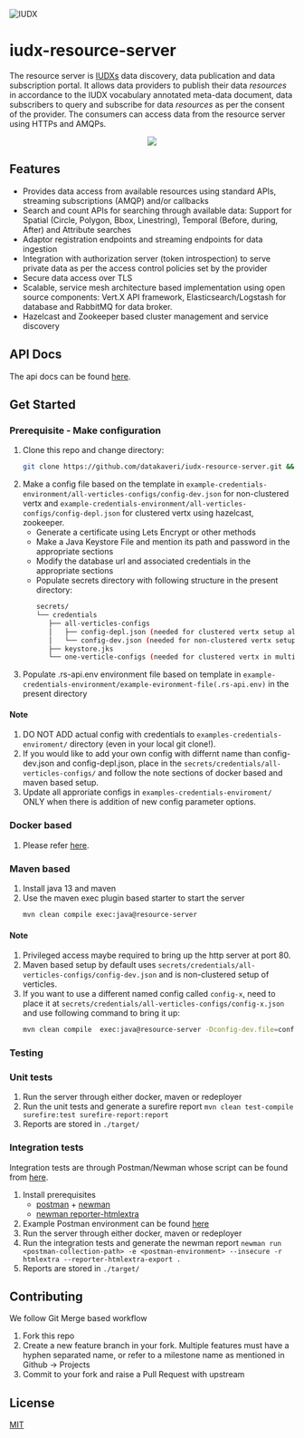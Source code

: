 ![IUDX](./docs/iudx.png)
# iudx-resource-server
The resource server is [IUDXs](https://iudx.org.in) data discovery, data publication and data subscription portal.
It allows data providers to publish their data *resources* in accordance to the IUDX vocabulary annotated meta-data document,  data subscribers to query and subscribe for data *resources* as per the consent of the provider.
The consumers can access data from the resource server using HTTPs and AMQPs.

<p align="center">
<img src="./docs/rs_overview.png">
</p>


## Features

- Provides data access from available resources using standard APIs, streaming subscriptions (AMQP) and/or callbacks
- Search and count APIs for searching through available data: Support for Spatial (Circle, Polygon, Bbox, Linestring), Temporal (Before, during, After) and Attribute searches
- Adaptor registration endpoints and streaming endpoints for data ingestion
- Integration with authorization server (token introspection) to serve private data as per the access control policies set by the provider
- Secure data access over TLS
- Scalable, service mesh architecture based implementation using open source components: Vert.X API framework, Elasticsearch/Logstash for database and RabbitMQ for data broker.
- Hazelcast and Zookeeper based cluster management and service discovery

## API Docs 
The api docs can be found [here](https://rs.iudx.org.in/apis).

## Get Started

### Prerequisite - Make configuration
1. Clone this repo and change directory:
   ```sh 
   git clone https://github.com/datakaveri/iudx-resource-server.git && cd iudx-resource-server
   ```
2. Make a config file based on the template in `example-credentials-environment/all-verticles-configs/config-dev.json` for non-clustered vertx and  `example-credentials-environment/all-verticles-configs/config-depl.json` for clustered vertx using hazelcast, zookeeper.
   - Generate a certificate using Lets Encrypt or other methods
   - Make a Java Keystore File and mention its path and password in the appropriate sections
   - Modify the database url and associated credentials in the appropriate sections
   - Populate secrets directory with following structure in the present directory:
      ```sh
      secrets/
      └── credentials
         ├── all-verticles-configs
         │   ├── config-depl.json (needed for clustered vertx setup all verticles  in one container)
         │   └── config-dev.json (needed for non-clustered vertx setup all verticles in one container/maven based setup)
         ├── keystore.jks
         └── one-verticle-configs (needed for clustered vertx in multi-container)
      ``` 
3. Populate .rs-api.env environment file based on template in `example-credentials-environment/example-evironment-file(.rs-api.env)` in the present directory
#### Note
1. DO NOT ADD actual config with credentials to `examples-credentials-enviroment/` directory (even in your local git clone!). 
2. If you would like to add your own config with differnt name than config-dev.json and config-depl.json, place in the `secrets/credentials/all-verticles-configs/` and follow the note sections of docker based and maven based setup.
3. Update all approriate configs in `examples-credentials-enviroment/` ONLY when there is addition of new config parameter options.
### Docker based
1. Please refer [here](readme/docker-based-deployment.md).

### Maven based
1. Install java 13 and maven
2. Use the maven exec plugin based starter to start the server 
   ```sh 
   mvn clean compile exec:java@resource-server
   ```
#### Note
1. Privileged access maybe required to bring up the http server at port 80. 
2. Maven based setup by default uses `secrets/credentials/all-verticles-configs/config-dev.json` and is non-clustered setup of verticles.
3. If you want to use a different named config called `config-x`, need to place it at `secrets/credentials/all-verticles-configs/config-x.json` and use following command to bring it up:
   ```sh
   mvn clean compile  exec:java@resource-server -Dconfig-dev.file=config-x.json
   ```

### Testing

### Unit tests
1. Run the server through either docker, maven or redeployer
2. Run the unit tests and generate a surefire report 
   `mvn clean test-compile surefire:test surefire-report:report`
3. Reports are stored in `./target/`

### Integration tests
Integration tests are through Postman/Newman whose script can be found from [here](./src/test/resources/IUDX-Resource-Server-Release-v2.0.postman_collection.json).
1. Install prerequisites 
   - [postman](https://www.postman.com/) + [newman](https://www.npmjs.com/package/newman)
   - [newman reporter-htmlextra](https://www.npmjs.com/package/newman-reporter-htmlextra)
2. Example Postman environment can be found [here](./configs/postman-env.json)
3. Run the server through either docker, maven or redeployer
4. Run the integration tests and generate the newman report 
   `newman run <postman-collection-path> -e <postman-environment> --insecure -r htmlextra --reporter-htmlextra-export .`
5. Reports are stored in `./target/`

## Contributing
We follow Git Merge based workflow 
1. Fork this repo
2. Create a new feature branch in your fork. Multiple features must have a hyphen separated name, or refer to a milestone name as mentioned in Github -> Projects 
3. Commit to your fork and raise a Pull Request with upstream

## License
[MIT](./LICENSE.txt)
